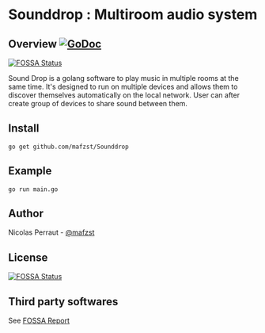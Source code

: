 # Sounddrop : Multiroom audio system

## Overview [![GoDoc](https://godoc.org/github.com/mafzst/Sounddrop?status.svg)](https://godoc.org/github.com/mafzst/Sounddrop)
[![FOSSA Status](https://app.fossa.io/api/projects/git%2Bgithub.com%2Fmafzst%2Fsounddrop.svg?type=shield)](https://app.fossa.io/projects/git%2Bgithub.com%2Fmafzst%2Fsounddrop?ref=badge_shield)

Sound Drop is a golang software to play music in multiple rooms at the same time.
It's designed to run on multiple devices and allows them to discover themselves automatically on the local network.
User can after create group of devices to share sound between them.

## Install

```
go get github.com/mafzst/Sounddrop
```

## Example

```
go run main.go
```

## Author

Nicolas Perraut - [@mafzst](https://github.com/mafzst)


## License
[![FOSSA Status](https://app.fossa.io/api/projects/git%2Bgithub.com%2Fmafzst%2Fsounddrop.svg?type=large)](https://app.fossa.io/projects/git%2Bgithub.com%2Fmafzst%2Fsounddrop?ref=badge_large)

## Third party softwares
See [FOSSA Report](https://app.fossa.io/attribution/f77bb2ca-2a14-4cc0-98c9-eb438f6814fe)
